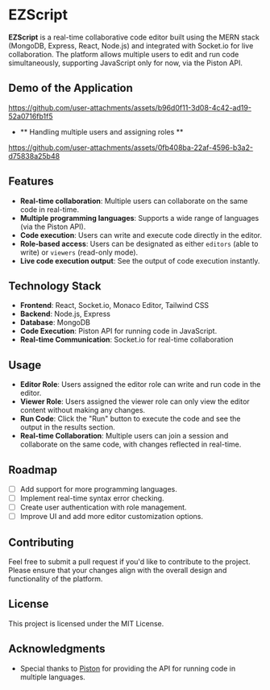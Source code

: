 # EZScript

**EZScript** is a real-time collaborative code editor built using the MERN stack (MongoDB, Express, React, Node.js) and integrated with Socket.io for live collaboration. The platform allows multiple users to edit and run code simultaneously, supporting JavaScript only for now, via the Piston API.

## Demo of the Application

https://github.com/user-attachments/assets/b96d0f11-3d08-4c42-ad19-52a0716fb1f5

- ** Handling multiple users and assigning roles **

https://github.com/user-attachments/assets/0fb408ba-22af-4596-b3a2-d75838a25b48

## Features

- **Real-time collaboration**: Multiple users can collaborate on the same code in real-time.
- **Multiple programming languages**: Supports a wide range of languages (via the Piston API).
- **Code execution**: Users can write and execute code directly in the editor.
- **Role-based access**: Users can be designated as either `editors` (able to write) or `viewers` (read-only mode).
- **Live code execution output**: See the output of code execution instantly.

## Technology Stack

- **Frontend**: React, Socket.io, Monaco Editor, Tailwind CSS
- **Backend**: Node.js, Express
- **Database**: MongoDB
- **Code Execution**: Piston API for running code in JavaScript.
- **Real-time Communication**: Socket.io for real-time collaboration

## Usage

- **Editor Role**: Users assigned the editor role can write and run code in the editor.
- **Viewer Role**: Users assigned the viewer role can only view the editor content without making any changes.
- **Run Code**: Click the "Run" button to execute the code and see the output in the results section.
- **Real-time Collaboration**: Multiple users can join a session and collaborate on the same code, with changes reflected in real-time.

## Roadmap

- [ ] Add support for more programming languages.
- [ ] Implement real-time syntax error checking.
- [ ] Create user authentication with role management.
- [ ] Improve UI and add more editor customization options.

## Contributing

Feel free to submit a pull request if you'd like to contribute to the project. Please ensure that your changes align with the overall design and functionality of the platform.

## License

This project is licensed under the MIT License.

## Acknowledgments

- Special thanks to [Piston](https://github.com/engineer-man/piston) for providing the API for running code in multiple languages.
